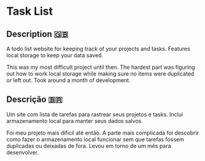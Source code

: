 # Task List

## Description 🇬🇧
A todo list website for keeping track of your projects and tasks. Features local storage to keep your data saved.

This was my most difficult project until then. The hardest part was figuring out how to work local storage while making sure no items were duplicated or left out. Took around a month of development.

## Descrição 🇧🇷
Um site com lista de tarefas para rastrear seus projetos e tasks. Inclui armazenamento local para manter seus dados salvos.

Foi meu projeto mais difícil até então. A parte mais complicada foi descobrir como fazer o armazenamento local funcionar sem que tarefas fossem duplicadas ou deixadas de fora. Levou em torno de um mês para desenvolver.
